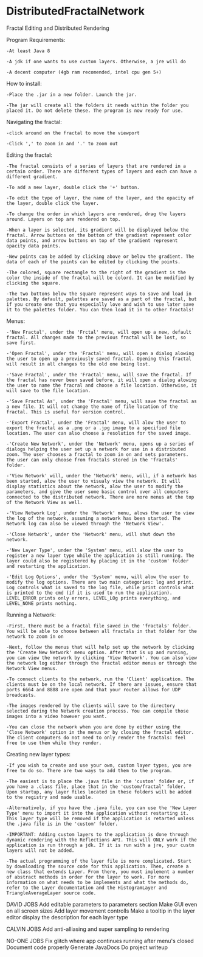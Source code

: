 # DistributedFractalNetwork
Fractal Editing and Distributed Rendering

Program  Requirements:

	-At least Java 8

	-A jdk if one wants to use custom layers. Otherwise, a jre will do

	-A decent computer (4gb ram recomended, intel cpu gen 5+)


How to install:

	-Place the .jar in a new folder. Launch the jar.

	-The jar will create all the folders it needs within the folder you placed it. Do not delete these. The program is now ready for use.


Navigating the fractal:

	-click around on the fractal to move the viewport

	-Click ',' to zoom in and '.' to zoom out


Editing the fractal:

	-The fractal consists of a series of layers that are rendered in a certain order. There are different types of layers and each can have a different gradient.

	-To add a new layer, double click the '+' button.

	-To edit the type of layer, the name of the layer, and the opacity of the layer, double click the layer.

	-To change the order in which layers are rendered, drag the layers around. Layers on top are rendered on top.

	-When a layer is selected, its gradient will be displayed below the fractal. Arrow buttons on the bottom of the gradient represent color data points, and arrow buttons on top of the gradient represent opacity data points.

	-New points can be added by clicking above or below the gradient. The data of each of the points can be edited by clicking the points.

	-The colored, square rectangle to the right of the gradient is the color the inside of the fractal will be colord. It can be modified by clicking the square.

	-The two buttons below the square represent ways to save and load in palettes. By default, palettes are saved as a part of the fractal, but if you create one that you especially love and wish to use later save it to the palettes folder. You can then load it in to other fractals!


Menus:

	-'New Fractal', under the 'Frctal' menu, will open up a new, default fractal. All changes made to the previous fractal will be lost, so save first.

	-'Open Fractal', under the 'Fractal' menu, will open a dialog alowing the user to open up a previously saved fractal. Opening this fractal will result in all changes to the old one being lost.

	-'Save Fractal', under the 'Fractal' menu, will save the fractal. If the fractal has never been saved before, it will open a dialog alowing the user to name the fracral and choose a file location. Otherwise, it will save to the file location.

	-'Save Fractal As', under the 'Fractal' menu, will save the fractal as a new file. It will not change the name of file location of the fractal. This is useful for version control.

	-'Export Fractal', under the 'Fractal' menu, will alow the user to export the fractal as a .png or a .jpg image to a specified file location. The user can also choose a resolution for the saved image.

	-'Create New Network', under the 'Network' menu, opens up a series of dialogs helping the user set up a network for use in a distributed zoom. The user chooses a fractal to zoom in on and sets parameters. The user can only choose from fractals stored in the 'fractals' folder.

	-'View Network' will, under the 'Network' menu, will, if a network has been started, alow the user to visualy view the network. It will display statistics about the network, alow the user to modify the parameters, and give the user some basic control over all computers connected to the distributed network. There are more menus at the top of the Network View as well.

	-'View Network Log', under the 'Network' menu, alows the user to view the log of the network, assuming a network has been started. The Network log can also be viewed through the 'Network View'.

	-'Close Network', under the 'Network' menu, will shut down the network.

	-'New Layer Type', under the 'System' menu, will alow the user to register a new layer type while the application is still running. The layer could also be registered by placing it in the 'custom' folder and restarting the application.

	-'Edit Log Options', under the 'System' menu, will alow the user to modify the log options. There are two main categories: log and print. Log controls what is saved to the log file, while print controls what is printed to the cmd (if it is used to run the application). LEVEL_ERROR prints only errors, LEVEL_LOg prints everything, and LEVEL_NONE prints nothing.


Running a Network:

	-First, there must be a fractal file saved in the 'fractals' folder. You will be able to choose between all fractals in that folder for the network to zoom in on

	-Next, follow the menus that will help set up the network by clicking the 'Create New Network' menu option. After that is up and running, you can view the network by clicking 'View Network'. You can also view the network log either through the fractal editor menus or through the Network View menus.

	-To connect clients to the network, run the 'Client' application. The clients must be on the local network. If there are issues, ensure that ports 6664 and 8888 are open and that your router allows for UDP broadcasts. 

	-The images rendered by the clients will save to the directory selected during the Network creation process. You can compile those images into a video however you want.

	-You can close the network when you are done by either using the 'Close Network' option in the menus or by closing the fractal editor. The client computers do not need to only render the fractals: feel free to use them while they render.


Creating new layer types:

	-If you wish to create and use your own, custom layer types, you are free to do so. There are two ways to add them to the program. 

	-The easiest is to place the .java file in the 'custom' folder or, if you have a .class file, place that in the 'custom/fractal' folder. Upon startup, any layer files located in these folders will be added to the registry and made usable.

	-Alternatively, if you have the .java file, you can use the 'New Layer Type' menu to import it into the application without restarting it. This layer type will be removed if the application is retarted unless the .java file is in the 'custom' folder.

	-IMPORTANT: Adding custom layers to the application is done through dynamic rendering with the Reflections API. This will ONLY work if the application is run through a jdk. If it is run with a jre, your custm layers will not be added.

	-The actual programming of the layer file is more complicated. Start by downloading the source code for this application. Then, create a new class that extends Layer. From there, you must implement a number of abstract methods in order for the layer to work. For more information on what needs to be implements and what the methods do, refer to the Layer documentation and the HistogramLayer and TriangleAverageLayer source code.


DAVID JOBS
Add editable parameters to parameters section
Make GUI even on all screen sizes
Add layer movement controlls
Make a tooltip in the layer editor display the description for each layer type


CALVIN JOBS
Add anti-alliasing and super sampling to rendering


NO-ONE JOBS
Fix glitch where app continues running after menu's closed
Document code properly
Generate JavaDocs
Do project writeup


